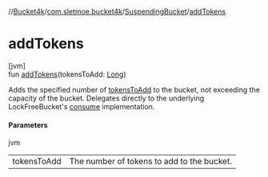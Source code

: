 //[Bucket4k](../../../index.md)/[com.sletmoe.bucket4k](../index.md)/[SuspendingBucket](index.md)/[addTokens](add-tokens.md)

# addTokens

[jvm]\
fun [addTokens](add-tokens.md)(tokensToAdd: [Long](https://kotlinlang.org/api/latest/jvm/stdlib/kotlin/-long/index.html))

Adds the specified number of [tokensToAdd](add-tokens.md) to the bucket, not exceeding the capacity of the bucket. Delegates directly to the underlying LockFreeBucket's [consume](https://github.com/bucket4j/bucket4j/blob/master/asciidoc/src/main/docs/asciidoc/basic/api-reference.adoc#addtokens) implementation.

#### Parameters

jvm

| | |
|---|---|
| tokensToAdd | The number of tokens to add to the bucket. |
